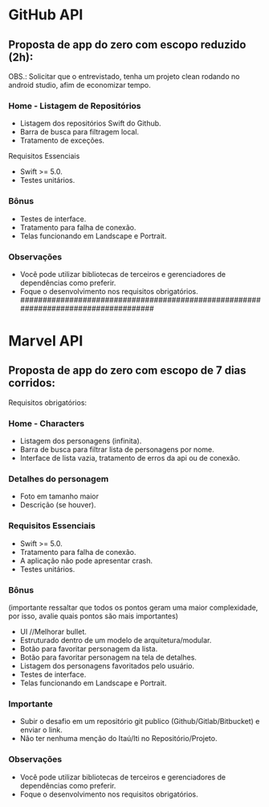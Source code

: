 
# GitHub API
## Proposta de app do zero com escopo reduzido (2h):

OBS.: Solicitar que o entrevistado, tenha um projeto clean rodando no android studio, afim de economizar tempo.

### Home - Listagem de Repositórios
* Listagem dos repositórios Swift do Github.
* Barra de busca para filtragem local.
* Tratamento de exceções.

Requisitos Essenciais
* Swift >= 5.0.
* Testes unitários.

### Bônus
* Testes de interface. 
* Tratamento para falha de conexão. 
* Telas funcionando em Landscape e Portrait. 

### Observações
* Você pode utilizar bibliotecas de terceiros e gerenciadores de dependências como preferir. 
* Foque o desenvolvimento nos requisitos obrigatórios. 
 ####################################################################################

# Marvel API

## Proposta de app do zero com escopo de 7 dias corridos:

Requisitos obrigatórios:

### Home - Characters
* Listagem dos personagens (infinita). 
* Barra de busca para filtrar lista de personagens por nome. 
* Interface de lista vazia, tratamento de erros da api ou de conexão. 

### Detalhes do personagem
* Foto em tamanho maior 
* Descrição (se houver). 

### Requisitos Essenciais
* Swift >= 5.0.
* Tratamento para falha de conexão. 
* A aplicação não pode apresentar crash. 
* Testes unitários. 

### Bônus 
(importante ressaltar que todos os pontos geram uma maior complexidade, por isso, avalie quais pontos são mais importantes)
* UI //Melhorar bullet. 
* Estruturado dentro de um modelo de arquitetura/modular. 
* Botão para favoritar personagem da lista. 
* Botão para favoritar personagem na tela de detalhes.
* Listagem dos personagens favoritados pelo usuário. 
* Testes de interface. 
* Telas funcionando em Landscape e Portrait. 

### Importante
* Subir o desafio em um repositório git publico (Github/Gitlab/Bitbucket) e enviar o link. 
* Não ter nenhuma menção do Itaú/Iti no Repositório/Projeto. 

### Observações
* Você pode utilizar bibliotecas de terceiros e gerenciadores de dependências como preferir. 
* Foque o desenvolvimento nos requisitos obrigatórios.
